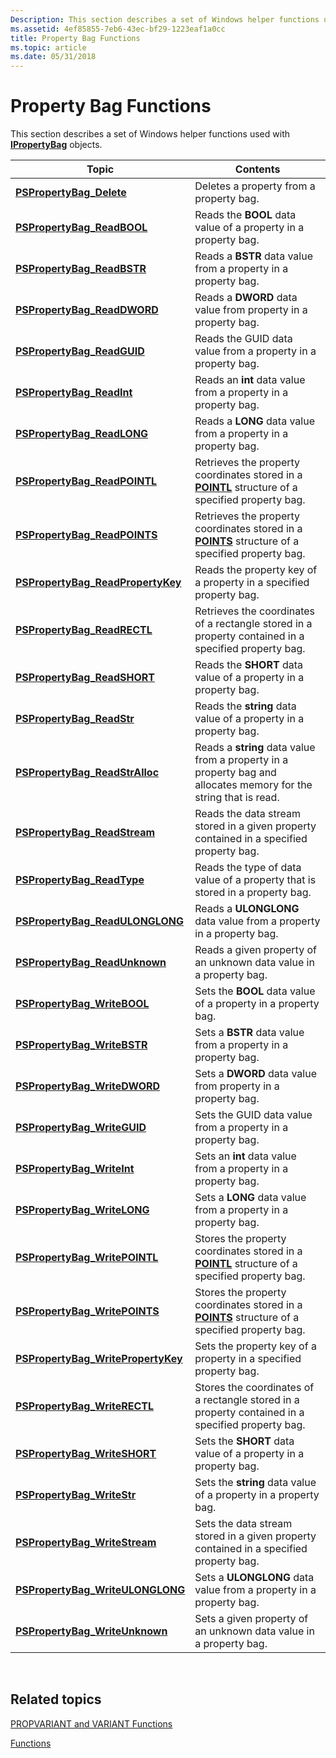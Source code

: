 ```yaml
---
Description: This section describes a set of Windows helper functions used with IPropertyBag objects.
ms.assetid: 4ef85855-7eb6-43ec-bf29-1223eaf1a0cc
title: Property Bag Functions
ms.topic: article
ms.date: 05/31/2018
---
```


# Property Bag Functions

This section describes a set of Windows helper functions used with [**IPropertyBag**](/previous-versions/windows/internet-explorer/ie-developer/platform-apis/aa768196(v=vs.85)) objects.



| Topic                                                                       | Contents                                                                                                                     |
|-----------------------------------------------------------------------------|------------------------------------------------------------------------------------------------------------------------------|
| [**PSPropertyBag\_Delete**](/windows/win32/api/propsys/nf-propsys-pspropertybag_delete)                     | Deletes a property from a property bag.<br/>                                                                           |
| [**PSPropertyBag\_ReadBOOL**](/windows/win32/api/propsys/nf-propsys-pspropertybag_readbool)                 | Reads the **BOOL** data value of a property in a property bag.<br/>                                                    |
| [**PSPropertyBag\_ReadBSTR**](/windows/win32/api/propsys/nf-propsys-pspropertybag_readbstr)                 | Reads a **BSTR** data value from a property in a property bag.<br/>                                                    |
| [**PSPropertyBag\_ReadDWORD**](/windows/win32/api/propsys/nf-propsys-pspropertybag_readdword)               | Reads a **DWORD** data value from property in a property bag.<br/>                                                     |
| [**PSPropertyBag\_ReadGUID**](/windows/win32/api/propsys/nf-propsys-pspropertybag_readguid)                 | Reads the GUID data value from a property in a property bag.<br/>                                                      |
| [**PSPropertyBag\_ReadInt**](/windows/win32/api/propsys/nf-propsys-pspropertybag_readint)                   | Reads an **int** data value from a property in a property bag.<br/>                                                    |
| [**PSPropertyBag\_ReadLONG**](/windows/win32/api/propsys/nf-propsys-pspropertybag_readlong)                 | Reads a **LONG** data value from a property in a property bag.<br/>                                                    |
| [**PSPropertyBag\_ReadPOINTL**](/windows/win32/api/propsys/nf-propsys-pspropertybag_readpointl)             | Retrieves the property coordinates stored in a [**POINTL**](/previous-versions//dd162807(v=vs.85)) structure of a specified property bag.<br/>    |
| [**PSPropertyBag\_ReadPOINTS**](/windows/win32/api/propsys/nf-propsys-pspropertybag_readpoints)             | Retrieves the property coordinates stored in a [**POINTS**](/previous-versions//dd162808(v=vs.85)) structure of a specified property bag.<br/>    |
| [**PSPropertyBag\_ReadPropertyKey**](/windows/win32/api/propsys/nf-propsys-pspropertybag_readpropertykey)   | Reads the property key of a property in a specified property bag.<br/>                                                 |
| [**PSPropertyBag\_ReadRECTL**](/windows/win32/api/propsys/nf-propsys-pspropertybag_readrectl)               | Retrieves the coordinates of a rectangle stored in a property contained in a specified property bag.<br/>              |
| [**PSPropertyBag\_ReadSHORT**](/windows/win32/api/propsys/nf-propsys-pspropertybag_readshort)               | Reads the **SHORT** data value of a property in a property bag.<br/>                                                   |
| [**PSPropertyBag\_ReadStr**](/windows/win32/api/propsys/nf-propsys-pspropertybag_readstr)                   | Reads the **string** data value of a property in a property bag.<br/>                                                  |
| [**PSPropertyBag\_ReadStrAlloc**](/windows/win32/api/propsys/nf-propsys-pspropertybag_readstralloc)         | Reads a **string** data value from a property in a property bag and allocates memory for the string that is read.<br/> |
| [**PSPropertyBag\_ReadStream**](/windows/win32/api/propsys/nf-propsys-pspropertybag_readstream)             | Reads the data stream stored in a given property contained in a specified property bag.<br/>                           |
| [**PSPropertyBag\_ReadType**](/windows/win32/api/propsys/nf-propsys-pspropertybag_readtype)                 | Reads the type of data value of a property that is stored in a property bag.<br/>                                      |
| [**PSPropertyBag\_ReadULONGLONG**](/windows/win32/api/propsys/nf-propsys-pspropertybag_readulonglong)       | Reads a **ULONGLONG** data value from a property in a property bag.<br/>                                               |
| [**PSPropertyBag\_ReadUnknown**](/windows/win32/api/propsys/nf-propsys-pspropertybag_readunknown)           | Reads a given property of an unknown data value in a property bag.<br/>                                                |
| [**PSPropertyBag\_WriteBOOL**](/windows/win32/api/propsys/nf-propsys-pspropertybag_writebool)               | Sets the **BOOL** data value of a property in a property bag.<br/>                                                     |
| [**PSPropertyBag\_WriteBSTR**](/windows/win32/api/propsys/nf-propsys-pspropertybag_writebstr)               | Sets a **BSTR** data value from a property in a property bag.<br/>                                                     |
| [**PSPropertyBag\_WriteDWORD**](/windows/win32/api/propsys/nf-propsys-pspropertybag_writedword)             | Sets a **DWORD** data value from property in a property bag.<br/>                                                      |
| [**PSPropertyBag\_WriteGUID**](/windows/win32/api/propsys/nf-propsys-pspropertybag_writeguid)               | Sets the GUID data value from a property in a property bag.<br/>                                                       |
| [**PSPropertyBag\_WriteInt**](/windows/win32/api/propsys/nf-propsys-pspropertybag_writeint)                 | Sets an **int** data value from a property in a property bag.<br/>                                                     |
| [**PSPropertyBag\_WriteLONG**](/windows/win32/api/propsys/nf-propsys-pspropertybag_writelong)               | Sets a **LONG** data value from a property in a property bag.<br/>                                                     |
| [**PSPropertyBag\_WritePOINTL**](/windows/win32/api/propsys/nf-propsys-pspropertybag_writepointl)           | Stores the property coordinates stored in a [**POINTL**](/previous-versions//dd162807(v=vs.85)) structure of a specified property bag.<br/>       |
| [**PSPropertyBag\_WritePOINTS**](/windows/win32/api/propsys/nf-propsys-pspropertybag_writepoints)           | Stores the property coordinates stored in a [**POINTS**](/previous-versions//dd162808(v=vs.85)) structure of a specified property bag.<br/>       |
| [**PSPropertyBag\_WritePropertyKey**](/windows/win32/api/propsys/nf-propsys-pspropertybag_writepropertykey) | Sets the property key of a property in a specified property bag.<br/>                                                  |
| [**PSPropertyBag\_WriteRECTL**](/windows/win32/api/propsys/nf-propsys-pspropertybag_writerectl)             | Stores the coordinates of a rectangle stored in a property contained in a specified property bag.<br/>                 |
| [**PSPropertyBag\_WriteSHORT**](/windows/win32/api/propsys/nf-propsys-pspropertybag_writeshort)             | Sets the **SHORT** data value of a property in a property bag.<br/>                                                    |
| [**PSPropertyBag\_WriteStr**](/windows/win32/api/propsys/nf-propsys-pspropertybag_writestr)                 | Sets the **string** data value of a property in a property bag.<br/>                                                   |
| [**PSPropertyBag\_WriteStream**](/windows/win32/api/propsys/nf-propsys-pspropertybag_writestream)           | Sets the data stream stored in a given property contained in a specified property bag.<br/>                            |
| [**PSPropertyBag\_WriteULONGLONG**](/windows/win32/api/propsys/nf-propsys-pspropertybag_writeulonglong)     | Sets a **ULONGLONG** data value from a property in a property bag.<br/>                                                |
| [**PSPropertyBag\_WriteUnknown**](/windows/win32/api/propsys/nf-propsys-pspropertybag_writeunknown)         | Sets a given property of an unknown data value in a property bag.<br/>                                                 |



 

## Related topics

<dl> <dt>

[PROPVARIANT and VARIANT Functions](./functions-propvarutil.md)
</dt> <dt>

[Functions](functions.md)
</dt> </dl>

 

 